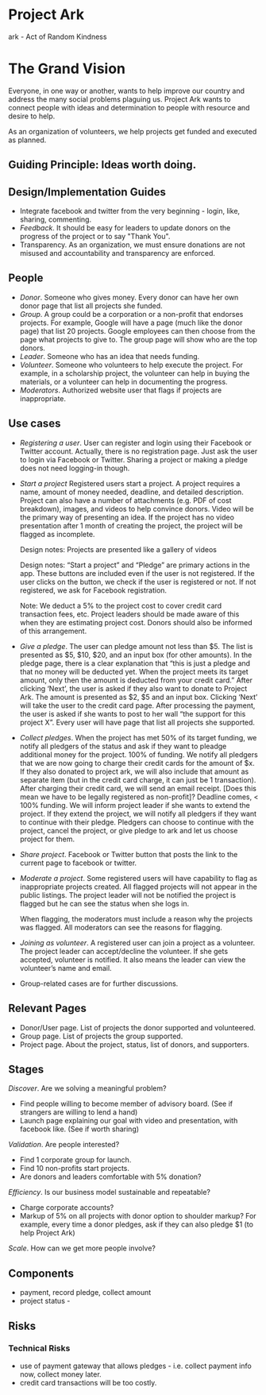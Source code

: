 # Project Ark

ark - Act of Random Kindness

# The Grand Vision

Everyone, in one way or another, wants to help improve our country and address the many social problems plaguing us. Project Ark wants to connect people with ideas and determination to people with resource and desire to help.

As an organization of volunteers, we help projects get funded and executed as planned.


## Guiding Principle: Ideas worth doing.

## Design/Implementation Guides

* Integrate facebook and twitter from the very beginning - login, like, 
  sharing, commenting. 
* *Feedback*. It should be easy for leaders to update donors on the 
  progress of the project or to say "Thank You".
* Transparency. As an organization, we must ensure donations are not
  misused and accountability and transparency are enforced.


## People

* *Donor*. Someone who gives money.  Every donor can have her own donor page that list all projects she funded.
* *Group*. A group could be a corporation or a non-profit that endorses projects. For example, Google will have a page (much like the donor page) 
  that list 20 projects. Google employees can then choose from the page what projects to give to.  The group page will show who are the top donors.
* *Leader*. Someone who has an idea that needs funding.
* *Volunteer*. Someone who volunteers to help execute the project. For example, in a scholarship project, the volunteer can help in buying the materials, or a volunteer can help in documenting the progress.
* *Moderators*. Authorized website user that flags if projects are inappropriate.

## Use cases

* *Registering a user*. User can register and login using their Facebook or Twitter account. Actually, there is no registration page. Just ask the user to login via Facebook or Twitter. Sharing a project or making a pledge does not need logging-in though.

* *Start a project* Registered users start a project.  A project requires a name, amount of money needed, deadline, and detailed description. Project can also have a number of attachments (e.g. PDF of cost breakdown), images, and videos to help convince donors. Video will be the primary way of presenting an idea. If the project has no video presentation after 1 month of creating the project, the project will be flagged as incomplete.

  Design notes: Projects are presented like a gallery of videos

  Design notes: “Start a project” and “Pledge” are primary actions in the app. These buttons are included even if the user is not registered. If the user clicks on the button, we check if the user is registered or not. If not registered, we ask for Facebook registration.

  Note: We deduct a 5% to the project cost to cover credit card transaction fees, etc. Project leaders should be made aware of this when they are estimating project cost. Donors should also be informed of this arrangement.

* *Give a pledge*. The user can pledge amount not less than $5.  The list is presented as $5, $10, $20, and an input box (for other amounts). In the  pledge page, there is a clear explanation that “this is just a pledge and that no money will be deducted yet. When the project meets its target amount, only then the amount is deducted from your credit card.”  After clicking ‘Next’, the user is asked if they also want to donate to Project Ark. The amount is presented as  $2, $5 and an input box. Clicking ‘Next’ will take the user to the credit card page. After processing the payment, the user is asked if she wants to post to her wall “the support for this project X”.
Every user will have page that list all projects she supported.

* *Collect pledges*. When the project has met 50% of its target funding, we notify all pledgers of the status and ask if they want to pleadge additional money for the project.
100% of funding. We notify all pledgers that we are now going to charge their credit cards for the amount of $x. If they also donated to project ark, we will also include that amount as separate item (but in the credit card charge, it can just be 1 transaction). After charging their credit card, we will send an email receipt. [Does this mean we have to be legally registered as non-profit]?
Deadline comes, < 100% funding. We will inform project leader if she wants to extend the project. If they extend the project,  we will notify all pledgers if they want to continue with their pledge. Pledgers can choose to continue with the project, cancel the project, or give pledge to ark and let us choose project for them.

* *Share project*. Facebook or Twitter button that posts the link to the current page to facebook or twitter.

* *Moderate a project*. Some registered users will have capability to flag as inappropriate projects created. All flagged projects will not appear in the public listings. The project leader will not be notified the project is flagged but he can see the status when she logs in.

  When flagging, the moderators must include a reason why the projects was flagged.  All moderators can see the reasons for flagging.

* *Joining as volunteer*. A registered user can join a project as a volunteer. The project leader can accept/decline the volunteer. If she gets accepted, volunteer is notified. It also means the leader can view the volunteer’s name and email.

* Group-related cases are for further discussions.

## Relevant Pages

* Donor/User page. List of projects the donor supported and volunteered.
* Group page. List of projects the group supported.
* Project page. About the project, status, list of donors, and supporters.


## Stages

*Discover*. Are we solving a meaningful problem? 

* Find people willing to become member of advisory board. (See if strangers are willing to lend a hand)
* Launch page explaining our goal with video and presentation, with facebook like. (See if worth sharing)

*Validation*. Are people interested?

* Find 1 corporate group for launch.
* Find 10 non-profits start projects.
* Are donors and leaders comfortable with 5% donation?

*Efficiency*. Is our business model sustainable and repeatable?

* Charge corporate accounts?
* Markup of 5% on all projects with donor option to shoulder markup? For example, every time a donor pledges, ask if they can also pledge $1 (to help Project Ark)

*Scale*. How can we get more people involve?


## Components
* payment, record pledge, collect amount
* project status - 

## Risks

### Technical Risks
* use of payment gateway that allows pledges - i.e. collect payment info now, collect money later.
* credit card transactions will be too costly.




